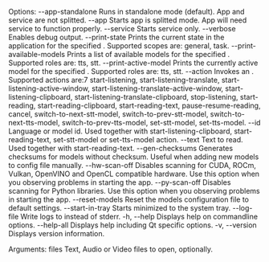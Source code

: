 
Options:
  --app-standalone                 Runs in standalone mode (default). App and
                                   service are not splitted.
  --app                            Starts app is splitted mode. App will need
                                   service to function properly.
  --service                        Starts service only.
  --verbose                        Enables debug output.
  --print-state <scope>            Prints the current state in the application
                                   for the specified <scope>. Supported scopes
                                   are: general, task.
  --print-available-models <role>  Prints a list of available models for the
                                   specified <role>. Supported roles are: tts,
                                   stt.
  --print-active-model <role>      Prints the currently active model for the
                                   specified <role>. Supported roles are: tts,
                                   stt.
  --action <action>                Invokes an <action>. Supported actions are:7
                                   start-listening, start-listening-translate,
                                   start-listening-active-window,
                                   start-listening-translate-active-window,
                                   start-listening-clipboard,
                                   start-listening-translate-clipboard,
                                   stop-listening, start-reading,
                                   start-reading-clipboard, start-reading-text,
                                   pause-resume-reading, cancel,
                                   switch-to-next-stt-model,
                                   switch-to-prev-stt-model,
                                   switch-to-next-tts-model,
                                   switch-to-prev-tts-model, set-stt-model,
                                   set-tts-model.
  --id <id>                        Language or model id. Used together with
                                   start-listening-clipboard,
                                   start-reading-text, set-stt-model or
                                   set-tts-model action.
  --text <text>                    Text to read. Used together with
                                   start-reading-text.
  --gen-checksums                  Generates checksums for models without
                                   checksum. Useful when adding new models to
                                   config file manually.
  --hw-scan-off                    Disables scanning for CUDA, ROCm, Vulkan,
                                   OpenVINO and OpenCL compatible hardware. Use
                                   this option when you observing problems in
                                   starting the app.
  --py-scan-off                    Disables scanning for Python libraries. Use
                                   this option when you observing problems in
                                   starting the app.
  --reset-models                   Reset the models configuration file to
                                   default settings.
  --start-in-tray                  Starts minimized to the system tray.
  --log-file <log-file>            Write logs to <log-file> instead of stderr.
  -h, --help                       Displays help on commandline options.
  --help-all                       Displays help including Qt specific options.
  -v, --version                    Displays version information.

Arguments:
  files                            Text, Audio or Video files to open,
                                   optionally.
